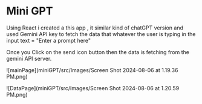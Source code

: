# Mini GPT

Using React i created a this app , it similar kind of chatGPT version and used Gemini API key to fetch the data that whatever the user is typing in the input text = "Enter a prompt here" 

Once you Click on the send icon button then the data is fetching from the gemini API server.

![mainPage](miniGPT/src/Images/Screen Shot 2024-08-06 at 1.19.36 PM.png)

![DataPage](miniGPT/src/Images/Screen Shot 2024-08-06 at 1.20.59 PM.png)